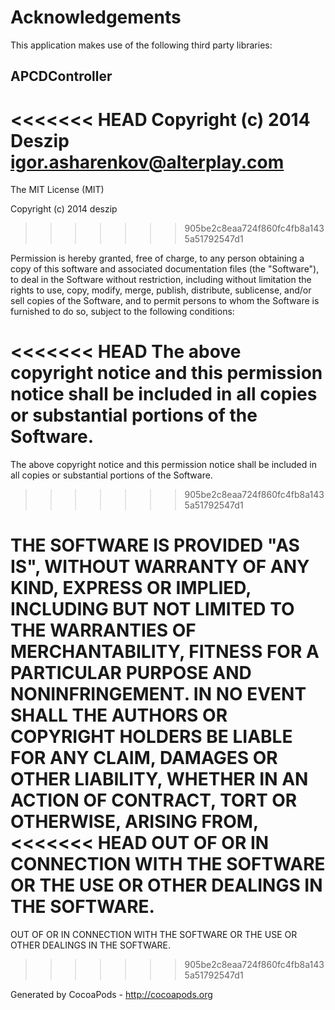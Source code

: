 # Acknowledgements
This application makes use of the following third party libraries:

## APCDController

<<<<<<< HEAD
Copyright (c) 2014 Deszip <igor.asharenkov@alterplay.com>
=======
The MIT License (MIT)

Copyright (c) 2014 deszip
>>>>>>> 905be2c8eaa724f860fc4fb8a1435a51792547d1

Permission is hereby granted, free of charge, to any person obtaining a copy
of this software and associated documentation files (the "Software"), to deal
in the Software without restriction, including without limitation the rights
to use, copy, modify, merge, publish, distribute, sublicense, and/or sell
copies of the Software, and to permit persons to whom the Software is
furnished to do so, subject to the following conditions:

<<<<<<< HEAD
The above copyright notice and this permission notice shall be included in
all copies or substantial portions of the Software.
=======
The above copyright notice and this permission notice shall be included in all
copies or substantial portions of the Software.
>>>>>>> 905be2c8eaa724f860fc4fb8a1435a51792547d1

THE SOFTWARE IS PROVIDED "AS IS", WITHOUT WARRANTY OF ANY KIND, EXPRESS OR
IMPLIED, INCLUDING BUT NOT LIMITED TO THE WARRANTIES OF MERCHANTABILITY,
FITNESS FOR A PARTICULAR PURPOSE AND NONINFRINGEMENT. IN NO EVENT SHALL THE
AUTHORS OR COPYRIGHT HOLDERS BE LIABLE FOR ANY CLAIM, DAMAGES OR OTHER
LIABILITY, WHETHER IN AN ACTION OF CONTRACT, TORT OR OTHERWISE, ARISING FROM,
<<<<<<< HEAD
OUT OF OR IN CONNECTION WITH THE SOFTWARE OR THE USE OR OTHER DEALINGS IN
THE SOFTWARE.
=======
OUT OF OR IN CONNECTION WITH THE SOFTWARE OR THE USE OR OTHER DEALINGS IN THE
SOFTWARE.
>>>>>>> 905be2c8eaa724f860fc4fb8a1435a51792547d1

Generated by CocoaPods - http://cocoapods.org

